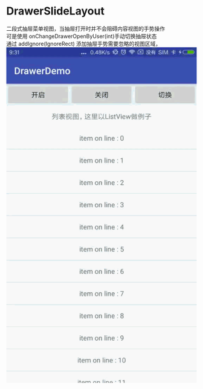 # DrawerSlideLayout
二段式抽屉菜单视图，当抽屉打开时并不会阻碍内容视图的手势操作<br/>
可是使用 onChangeDrawerOpenByUser(int)手动切换抽屉状态<br/>
通过 addIgnore(IgnoreRect) 添加抽屉手势需要忽略的视图区域，
<img src = "sample.gif"/>
